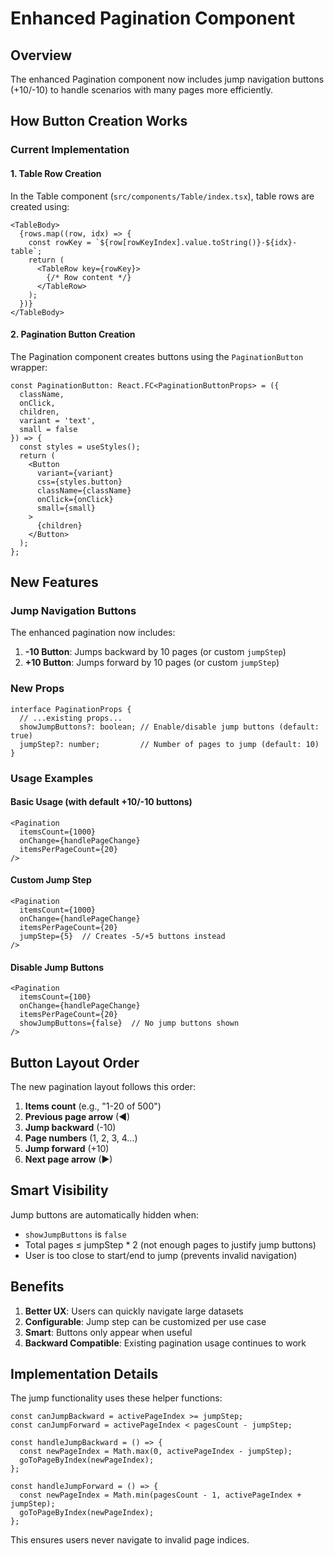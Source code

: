 # Enhanced Pagination Component

## Overview

The enhanced Pagination component now includes jump navigation buttons (+10/-10) to handle scenarios with many pages more efficiently.

## How Button Creation Works

### Current Implementation

#### 1. Table Row Creation
In the Table component (`src/components/Table/index.tsx`), table rows are created using:

```tsx
<TableBody>
  {rows.map((row, idx) => {
    const rowKey = `${row[rowKeyIndex].value.toString()}-${idx}-table`;
    return (
      <TableRow key={rowKey}>
        {/* Row content */}
      </TableRow>
    );
  })}
</TableBody>
```

#### 2. Pagination Button Creation
The Pagination component creates buttons using the `PaginationButton` wrapper:

```tsx
const PaginationButton: React.FC<PaginationButtonProps> = ({ 
  className, 
  onClick, 
  children, 
  variant = 'text',
  small = false 
}) => {
  const styles = useStyles();
  return (
    <Button 
      variant={variant} 
      css={styles.button} 
      className={className} 
      onClick={onClick}
      small={small}
    >
      {children}
    </Button>
  );
};
```

## New Features

### Jump Navigation Buttons

The enhanced pagination now includes:

1. **-10 Button**: Jumps backward by 10 pages (or custom `jumpStep`)
2. **+10 Button**: Jumps forward by 10 pages (or custom `jumpStep`)

### New Props

```tsx
interface PaginationProps {
  // ...existing props...
  showJumpButtons?: boolean; // Enable/disable jump buttons (default: true)
  jumpStep?: number;         // Number of pages to jump (default: 10)
}
```

### Usage Examples

#### Basic Usage (with default +10/-10 buttons)
```tsx
<Pagination
  itemsCount={1000}
  onChange={handlePageChange}
  itemsPerPageCount={20}
/>
```

#### Custom Jump Step
```tsx
<Pagination
  itemsCount={1000}
  onChange={handlePageChange}
  itemsPerPageCount={20}
  jumpStep={5}  // Creates -5/+5 buttons instead
/>
```

#### Disable Jump Buttons
```tsx
<Pagination
  itemsCount={100}
  onChange={handlePageChange}
  itemsPerPageCount={20}
  showJumpButtons={false}  // No jump buttons shown
/>
```

## Button Layout Order

The new pagination layout follows this order:

1. **Items count** (e.g., "1-20 of 500")
2. **Previous page arrow** (◀)
3. **Jump backward** (-10)
4. **Page numbers** (1, 2, 3, 4...)
5. **Jump forward** (+10)
6. **Next page arrow** (▶)

## Smart Visibility

Jump buttons are automatically hidden when:
- `showJumpButtons` is `false`
- Total pages ≤ jumpStep * 2 (not enough pages to justify jump buttons)
- User is too close to start/end to jump (prevents invalid navigation)

## Benefits

1. **Better UX**: Users can quickly navigate large datasets
2. **Configurable**: Jump step can be customized per use case
3. **Smart**: Buttons only appear when useful
4. **Backward Compatible**: Existing pagination usage continues to work

## Implementation Details

The jump functionality uses these helper functions:

```tsx
const canJumpBackward = activePageIndex >= jumpStep;
const canJumpForward = activePageIndex < pagesCount - jumpStep;

const handleJumpBackward = () => {
  const newPageIndex = Math.max(0, activePageIndex - jumpStep);
  goToPageByIndex(newPageIndex);
};

const handleJumpForward = () => {
  const newPageIndex = Math.min(pagesCount - 1, activePageIndex + jumpStep);
  goToPageByIndex(newPageIndex);
};
```

This ensures users never navigate to invalid page indices.

